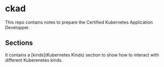 # ckad

This repo contains notes to prepare the Certified Kubernetes Application Developper.

## Sections

It contains a [kinds](Kubernetes Kinds) section to show how to interact with different Kuberenetes kinds.

